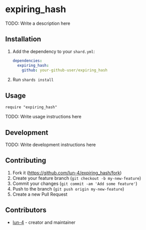 # expiring_hash

TODO: Write a description here

## Installation

1. Add the dependency to your `shard.yml`:

   ```yaml
   dependencies:
     expiring_hash:
       github: your-github-user/expiring_hash
   ```

2. Run `shards install`

## Usage

```crystal
require "expiring_hash"
```

TODO: Write usage instructions here

## Development

TODO: Write development instructions here

## Contributing

1. Fork it (<https://github.com/lun-4/expiring_hash/fork>)
2. Create your feature branch (`git checkout -b my-new-feature`)
3. Commit your changes (`git commit -am 'Add some feature'`)
4. Push to the branch (`git push origin my-new-feature`)
5. Create a new Pull Request

## Contributors

- [lun-4](https://github.com/lun-4) - creator and maintainer
